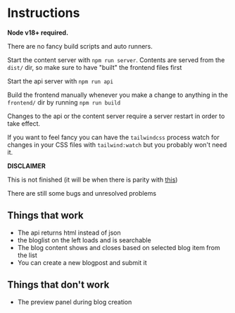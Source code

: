 # Instructions

**Node v18+ required.**

There are no fancy build scripts and auto runners.

Start the content server with `npm run server`. Contents are served from the `dist/` dir, so make 
sure to have "built" the frontend files first

Start the api server with `npm run api`

Build the frontend manually whenever you make a change to anything in the `frontend/` dir by running 
`npm run build`

Changes to the api or the content server require a server restart in order to take effect.

If you want to feel fancy you can have the `tailwindcss` process watch for changes in your CSS files 
with `tailwind:watch` but you probably won't need it.

**DISCLAIMER**

This is not finished (it will be when there is parity with [this](https://github.com/mkarajohn/orfium-react-workshop-demo-app/tree/third-pass))

There are still some bugs and unresolved problems


## Things that work

* The api returns html instead of json
* the bloglist on the left loads and is searchable
* The blog content shows and closes based on selected blog item from the list
* You can create a new blogpost and submit it

## Things that don't work

* The preview panel during blog creation